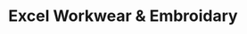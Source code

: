 ---
title: "Excel Workwear & Embroidary"
url: /beverley/excel-workwear-and-embroidary/
shop: clothes
---